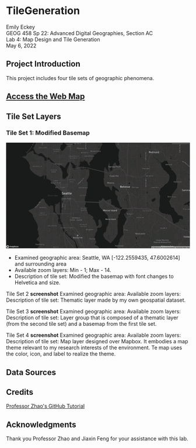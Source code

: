 # TileGeneration
Emily Eckey \
GEOG 458 Sp 22: Advanced Digital Geographies, Section AC \
Lab 4: Map Design and Tile Generation \
May 6, 2022

## Project Introduction
This project includes four tile sets of geographic phenomena. 

## [Access the Web Map](https://eeckey.github.io/TileGeneration/)

## Tile Set Layers
### Tile Set 1: Modified Basemap
![Tile 1](/img/basemap.png "Tile 1") 
- Examined geographic area: Seattle, WA [-122.2559435, 47.6002614] and surrounding area
- Available zoom layers: Min - 1; Max - 14.
- Description of tile set: Modified the basemap with font changes to Helvetica and size. 

Tile Set 2
**screenshot**
Examined geographic area: 
Available zoom layers: 
Description of tile set: Thematic layer made by my own geospatial dataset.

Tile Set 3
**screenshot**
Examined geographic area: 
Available zoom layers: 
Description of tile set: Layer group that is composed of a thematic layer (from the second tile set) and a basemap from the first tile set.

Tile Set 4
**screenshot**
Examined geographic area: 
Available zoom layers: 
Description of tile set: Map layer designed over Mapbox. It embodies a map theme relevant to my research interests of the environment. Te map uses the color, icon, and label to realize the theme.

## Data Sources

## Credits
[Professor Zhao's GitHub Tutorial](https://github.com/jakobzhao/geog458/tree/master/labs/lab04)

## Acknowledgments
Thank you Professor Zhao and Jiaxin Feng for your assistance with this lab.

